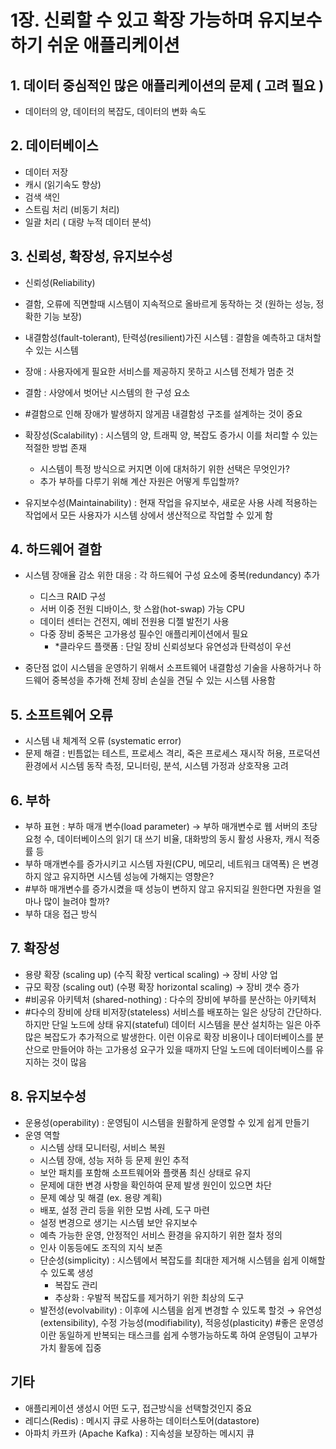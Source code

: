 # 1장. 신뢰할 수 있고 확장 가능하며 유지보수 하기 쉬운 애플리케이션 

## 1. 데이터 중심적인 많은 애플리케이션의 문제 ( 고려 필요 )
- 데이터의 양, 데이터의 복잡도, 데이터의 변화 속도

## 2. 데이터베이스 
- 데이터 저장
- 캐시 (읽기속도 향상)
- 검색 색인
- 스트림 처리 (비동기 처리)
- 일괄 처리 ( 대량 누적 데이터 분석)

## 3. 신뢰성, 확장성, 유지보수성
- 신뢰성(Reliability) 
- 결함, 오류에 직면할때 시스템이 지속적으로 올바르게 동작하는 것 (원하는 성능, 정확한 기능 보장)
- 내결함성(fault-tolerant), 탄력성(resilient)가진 시스템 : 결함을 예측하고 대처할 수 있는 시스템
- 장애 : 사용자에게 필요한 서비스를 제공하지 못하고 시스템 전체가 멈춘 것
- 결함 : 사양에서 벗어난 시스템의 한 구성 요소
- #결함으로 인해 장애가 발생하지 않게끔 내결함성 구조를 설계하는 것이 중요

- 확장성(Scalability) : 시스템의 양, 트래픽 양, 복잡도 증가시 이를 처리할 수 있는 적절한 방법 존재
   - 시스템이 특정 방식으로 커지면 이에 대처하기 위한 선택은 무엇인가?
   - 추가 부하를 다루기 위해 계산 자원은 어떻게 투입할까?
- 유지보수성(Maintainability) : 현재 작업을 유지보수, 새로운 사용 사례 적용하는 작업에서 모든 사용자가 시스템 상에서 생산적으로 작업할 수 있게 함

## 4. 하드웨어 결함
- 시스템 장애율 감소 위한 대응 : 각 하드웨어 구성 요소에 중복(redundancy) 추가
   - 디스크 RAID 구성
   - 서버 이중 전원 디바이스, 핫 스왑(hot-swap) 가능 CPU
   - 데이터 센터는 건전지, 예비 전원용 디젤 발전기 사용
   - 다중 장비 중복은 고가용성 필수인 애플리케이션에서 필요
     - *클라우드 플랫폼 : 단일 장비 신뢰성보다 유연성과 탄력성이 우선

- 중단점 없이 시스템을 운영하기 위해서 소프트웨어 내결함성 기술을 사용하거나 하드웨어 중복성을 추가해 전체 장비 손실을 견딜 수 있는 시스템 사용함


## 5. 소프트웨어 오류
   
- 시스템 내 체계적 오류 (systematic error)
- 문제 해결 : 빈틈없는 테스트, 프로세스 격리, 죽은 프로세스 재시작 허용, 프로덕션 환경에서 시스템 동작 측정, 모니터링, 분석, 시스템 가정과 상호작용 고려
   
## 6. 부하

- 부하 표현 : 부하 매개 변수(load parameter) → 부하 매개변수로 웹 서버의 초당 요청 수, 데이터베이스의 읽기 대 쓰기 비율, 대화방의 동시 활성 사용자, 캐시 적중률 등
- 부하 매개변수를 증가시키고 시스템 자원(CPU, 메모리, 네트워크 대역폭) 은 변경하지 않고 유지하면 시스템 성능에 가해지는 영향은?
- #부하 매개변수를 증가시켰을 때 성능이 변하지 않고 유지되길 원한다면 자원을 얼마나 많이 늘려야 할까?
- 부하 대응 접근 방식

## 7. 확장성
- 용량 확장 (scaling up) (수직 확장 vertical scaling) → 장비 사양 업
- 규모 확장 (scaling out) (수평 확장 horizontal scaling) → 장비 갯수 증가
- #비공유 아키텍처 (shared-nothing) : 다수의 장비에 부하를 분산하는 아키텍처
- #다수의 장비에 상태 비저장(stateless) 서비스를 배포하는 일은 상당히 간단하다. 하지만 단일 노드에 상태 유지(stateful) 데이터 시스템을 분산 설치하는 일은 아주 많은 복잡도가 추가적으로 발생한다. 이런 이유로 확장 비용이나 데이터베이스를 분산으로 만들어야 하는 고가용성 요구가 있을 때까지 단일 노드에 데이터베이스를 유지하는 것이 많음

## 8. 유지보수성

- 운용성(operability) : 운영팀이 시스템을 원활하게 운영할 수 있게 쉽게 만들기
- 운영 역할
  - 시스템 상태 모니터링, 서비스 복원
  - 시스템 장애, 성능 저하 등 문제 원인 추적
  - 보안 패치를 포함해 소프트웨어와 플랫폼 최신 상태로 유지
  - 문제에 대한 변경 사항을 확인하여 문제 발생 원인이 있으면 차단
  - 문제 예상 및 해결 (ex. 용량 계획)
  - 배포, 설정 관리 등을 위한 모범 사례, 도구 마련
  - 설정 변경으로 생기는 시스템 보안 유지보수
  - 예측 가능한 운영, 안정적인 서비스 환경을 유지하기 위한 절차 정의
  - 인사 이동등에도 조직의 지식 보존
  - 단순성(simplicity) : 시스템에서 복잡도를 최대한 제거해 시스템을 쉽게 이해할 수 있도록 생성
    - 복잡도 관리
    - 추상화 : 우발적 복잡도를 제거하기 위한 최상의 도구
  - 발전성(evolvability) : 이후에 시스템을 쉽게 변경할 수 있도록 할것 → 유연성(extensibility), 수정 가능성(modifiability), 적응성(plasticity)
#좋은 운영성이란 동일하게 반복되는 태스크를 쉽게 수행가능하도록 하여 운영팀이 고부가가치 활동에 집중

## 기타 
- 애플리케이션 생성시 어떤 도구, 접근방식을 선택할것인지 중요 
- 레디스(Redis) : 메시지 큐로 사용하는 데이터스토어(datastore)
- 아파치 카프카 (Apache Kafka) : 지속성을 보장하는 메시지 큐